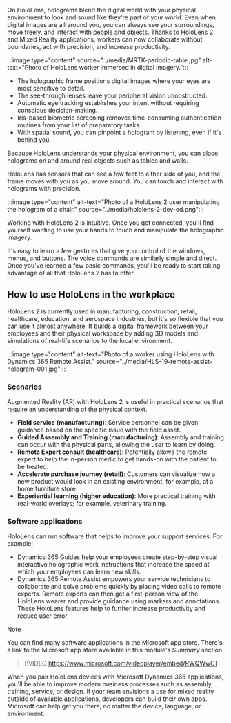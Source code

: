 On HoloLens, holograms blend the digital world with your physical environment to look and sound like they're part of your world. Even when digital images are all around you, you can always see your surroundings, move freely, and interact with people and objects. Thanks to HoloLens 2 and Mixed Reality applications, workers can now collaborate without boundaries, act with precision, and increase productivity.

:::image type="content" source="../media/MRTK-periodic-table.jpg" alt-text="Photo of HoloLens worker immersed in digital imagery.":::

* The holographic frame positions digital images where your eyes are most sensitive to detail.
* The see-through lenses leave your peripheral vision unobstructed.
* Automatic eye tracking establishes your intent without requiring conscious decision-making.
* Iris-based biometric screening removes time-consuming authentication routines from your list of preparatory tasks.
* With spatial sound, you can pinpoint a hologram by listening, even if it's behind you.

Because HoloLens understands your physical environment, you can place holograms on and around real objects such as tables and walls.

HoloLens has sensors that can see a few feet to either side of you, and the frame moves with you as you move around. You can touch and interact with holograms with precision.

:::image type="content" alt-text="Photo of a HoloLens 2 user manipulating the hologram of a chair." source="../media/hololens-2-dev-ed.png":::

Working with HoloLens 2 is intuitive. Once you get connected, you'll find yourself wanting to use your hands to touch and manipulate the holographic imagery.

It's easy to learn a few gestures that give you control of the windows, menus, and buttons. The voice commands are similarly simple and direct. Once you've learned a few basic commands, you'll be ready to start taking advantage of all that HoloLens 2 has to offer.

## How to use HoloLens in the workplace

HoloLens 2 is currently used in manufacturing, construction, retail, healthcare, education, and aerospace industries, but it's so flexible that you can use it almost anywhere. It builds a digital framework between your employees and their physical workspace by adding 3D models and simulations of real-life scenarios to the local environment.

:::image type="content" alt-text="Photo of a worker using HoloLens with Dynamics 365 Remote Assist." source="../media/HLS-19-remote-assist-hologram-001.jpg":::

### Scenarios

Augmented Reality (AR) with HoloLens 2 is useful in practical scenarios that require an understanding of the physical context.

* **Field service (manufacturing)**: Service personnel can be given guidance based on the specific issue with the field asset.
* **Guided Assembly and Training (manufacturing)**: Assembly and training can occur with the physical parts, allowing the user to learn by doing.
* ​**Remote Expert consult (healthcare)**: Potentially allows the remote expert to help the in-person medic to get hands-on with the patient to be treated​.
* **Accelerate purchase journey (retail)​**: Customers can visualize how a new product would look in an existing environment; for example, at a home furniture store.​
* **Experiential learning (higher education)​**: More practical training with real-world overlays; for example, veterinary training.

### Software applications

HoloLens can run software that helps to improve your support services. For example:

* Dynamics 365 Guides help your employees create step-by-step visual interactive holographic work instructions that increase the speed at which your employees can learn new skills.
* Dynamics 365 Remote Assist empowers your service technicians to collaborate and solve problems quickly by placing video calls to remote experts. Remote experts can then get a first-person view of the HoloLens wearer and provide guidance using markers and annotations. These HoloLens features help to further increase productivity and reduce user error.

> [!NOTE]
> You can find many software applications in the Microsoft app store. There's a link to the Microsoft app store available in this module's *Summary* section.  
  
> [!VIDEO https://www.microsoft.com/videoplayer/embed/RWQWwC]

When you pair HoloLens devices with Microsoft Dynamics 365 applications, you'll be able to improve modern business processes such as assembly, training, service, or design. If your team envisions a use for mixed reality outside of available applications, developers can build their own apps. Microsoft can help get you there, no matter the device, language, or environment.
